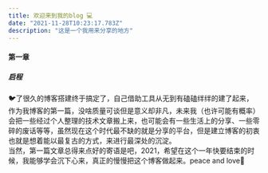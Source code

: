```yaml
---
title: 欢迎来到我的blog 💻
date: "2021-11-28T10:23:17.783Z"
description: "这是一个我用来分享的地方"
---
```

#### 第一章
##### 启程
  🐦了很久的博客搭建终于搞定了，自己借助工具从无到有磕磕绊绊的建了起来，作为我博客的第一篇，没啥质量可谈但是意义却非凡，未来我（也许可能有概率）会把一些经过个人整理的技术文章搬上来，也可能会有一些生活上的分享、一些零碎的废话等等，虽然现在这个时代最不缺的就是分享的平台，但是建立博客的初衷也就是想着能以最复古的方式，来进行最深处的沉淀。  
  当然，第一篇文章总得来点好的寄语是吧，2021，希望在这个一年快要结束的时候，我能够学会沉下心来，真正的慢慢把这个博客做起来。peace and love🙏